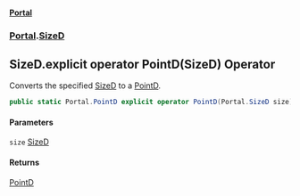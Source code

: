 #### [Portal](index.md 'index')
### [Portal](Portal.md 'Portal').[SizeD](SizeD.md 'Portal.SizeD')

## SizeD.explicit operator PointD(SizeD) Operator

Converts the specified [SizeD](SizeD.md 'Portal.SizeD') to a [PointD](PointD.md 'Portal.PointD').

```csharp
public static Portal.PointD explicit operator PointD(Portal.SizeD size);
```
#### Parameters

<a name='Portal.SizeD.op_ExplicitPortal.PointD(Portal.SizeD).size'></a>

`size` [SizeD](SizeD.md 'Portal.SizeD')

#### Returns
[PointD](PointD.md 'Portal.PointD')